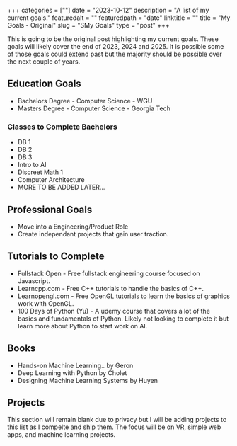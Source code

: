 +++
categories = [""]
date = "2023-10-12"
description = "A list of my current goals."
featuredalt = ""
featuredpath = "date"
linktitle = ""
title = "My Goals - Original"
slug = "SMy Goals"
type = "post"
+++

This is going to be the original post highlighting my current goals. These goals will likely cover the end of 2023, 2024 and 2025. It is possible some of those goals could extend past but the majority should be possible over the next couple of years. 

## Education Goals

- Bachelors Degree - Computer Science - WGU
- Masters Degree - Computer Science - Georgia Tech

### Classes to Complete Bachelors

- DB 1
- DB 2
- DB 3
- Intro to AI
- Discreet Math 1
- Computer Architecture
- MORE TO BE ADDED LATER...

## Professional Goals

- Move into a Engineering/Product Role
- Create independant projects that gain user traction. 

## Tutorials to Complete

- Fullstack Open - Free fullstack engineering course focused on Javascript. 
- Learncpp.com - Free C++ tutorials to handle the basics of C++. 
- Learnopengl.com - Free OpenGL tutorials to learn the basics of graphics work with OpenGL. 
- 100 Days of Python (Yu) - A udemy course that covers a lot of the basics and fundamentals of Python. Likely not looking to complete it but learn more about Python to start work on AI. 

## Books

- Hands-on Machine Learning.. by Geron
- Deep Learning with Python by Cholet
- Designing Machine Learning Systems by Huyen

## Projects

This section will remain blank due to privacy but I will be adding projects to this list as I compelte and ship them. The focus will be on VR, simple web apps, and machine learning projects. 